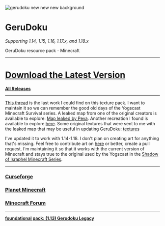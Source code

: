 ![gerudoku new new new background](https://user-images.githubusercontent.com/2048087/140667070-5a1582c6-0aa6-47ec-b471-5b44734c69ed.png)



# GeruDoku
_Supporting 1.14, 1.15, 1.16, 1.17.x, and 1.18.x_

GeruDoku resource pack - Minecraft
___
# [Download the Latest Version](https://github.com/Syberiyxx/GeruDoku/releases/latest)

__[All Releases](https://github.com/Syberiyxx/gerudoku/releases/)__
___
[This thread](https://www.minecraftforum.net/forums/mapping-and-modding-java-edition/resource-packs/2895569-gerudoku-legacy-thread-1-14-coming-soon-32x) is the last work I could find on this texture pack. I want to maintain it so we can remember the good old days of the Yogscast Minecraft Survival series. A leaked map from one of the original creators is available to explore: [Map leaked by Peva](https://www.mediafire.com/file/iwnx48tg7zyqc2o/Shadow_of_Israphel_Stolen_By_Peva_%25281%2529.zip/file). Another recreation I found is available to explore [here](https://drive.google.com/open?id=1k9g6cpa7C_hHOdpL9azseGhDW_Gm9NZ4). Some original textures that were sent to me with the leaked map that may be useful in updating GeruDoku: [textures](https://www.mediafire.com/file/9xjcus0ylu9wyng/Textures_%25281%2529.zip/file)

I've updated it to work with 1.14-1.18. I don't plan on creating art for anything that's missing. Feel free to contribute art on [here](https://github.com/Syberiyxx/GeruDoku/issues/new) or better, create a pull request. I'm maintaining it so that it works with the current version of Minecraft and stays true to the original used by the Yogscast in the [Shadow of Israphel Minecraft Series](https://www.youtube.com/watch?v=2Gi9-UZKYo4&list=PLF60520313D07F366&index=40). 
___
### [Curseforge](https://www.curseforge.com/minecraft/texture-packs/gerudoku)
### [Planet Minecraft](https://www.planetminecraft.com/texture-pack/gerudoku-1433368/)
### [Minecraft Forum](https://www.minecraftforum.net/forums/mapping-and-modding-java-edition/resource-packs/3031460-gerudoku)
___
__[foundational pack: (1.13) Gerudoku Legacy](http://www.mediafire.com/file/8w1a57na5k5yyc8/%25281.13%2529_Gerudoku_Faithful_32x.zip/file)__ 
